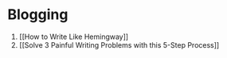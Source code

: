 # Blogging
1. [[How to Write Like Hemingway]]
2. [[Solve 3 Painful Writing Problems with this 5-Step Process]]